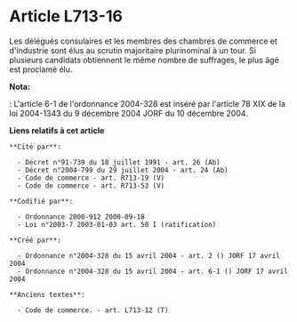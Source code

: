 # Article L713-16

Les délégués consulaires et les membres des chambres de commerce et d'industrie sont élus au scrutin majoritaire plurinominal
à un tour. Si plusieurs candidats obtiennent le même nombre de suffrages, le plus âgé est proclamé élu.

**Nota:**

: L'article 6-1 de l'ordonnance 2004-328 est inséré par l'article 78 XIX de la loi 2004-1343 du 9 décembre 2004 JORF du 10
décembre 2004.

**Liens relatifs à cet article**

	**Cité par**:

	  - Décret n°91-739 du 18 juillet 1991 - art. 26 (Ab)
	  - Décret n°2004-799 du 29 juillet 2004 - art. 24 (Ab)
	  - Code de commerce - art. R713-19 (V)
	  - Code de commerce - art. R713-53 (V)

	**Codifié par**:

	  - Ordonnance 2000-912 2000-09-18
	  - Loi n°2003-7 2003-01-03 art. 50 I (ratification)

	**Créé par**:

	  - Ordonnance n°2004-328 du 15 avril 2004 - art. 2 () JORF 17 avril 2004
	  - Ordonnance n°2004-328 du 15 avril 2004 - art. 6-1 () JORF 17 avril 2004

	**Anciens textes**:

	  - Code de commerce. - art. L713-12 (T)
